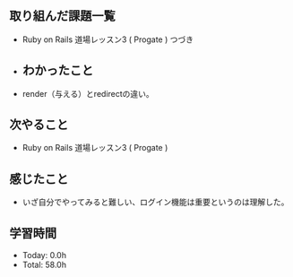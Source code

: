 ## 取り組んだ課題一覧
- Ruby on Rails 道場レッスン3 ( Progate ) つづき
- ## わかったこと
- render（与える）とredirectの違い。
## 次やること
- Ruby on Rails 道場レッスン3 ( Progate )
## 感じたこと
- いざ自分でやってみると難しい、ログイン機能は重要というのは理解した。
## 学習時間
- Today: 0.0h
- Total: 58.0h

